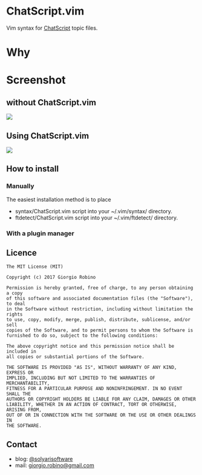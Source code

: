 # ChatScript.vim
Vim syntax for [ChatScript](https://github.com/bwilcox-1234/ChatScript) topic files.

# Why


# Screenshot

## without ChatScript.vim

![](/example-txt.png)

## Using ChatScript.vim

![](/example-cs.png)



## How to install

### Manually

The easiest installation method is to place 

* syntax/ChatScript.vim script into your ~/.vim/syntax/ directory.
* ftdetect/ChatScript.vim script into your ~/.vim/ftdetect/ directory.

### With a plugin manager 





## Licence


    The MIT License (MIT)

    Copyright (c) 2017 Giorgio Robino

    Permission is hereby granted, free of charge, to any person obtaining a copy
    of this software and associated documentation files (the "Software"), to deal
    in the Software without restriction, including without limitation the rights
    to use, copy, modify, merge, publish, distribute, sublicense, and/or sell
    copies of the Software, and to permit persons to whom the Software is
    furnished to do so, subject to the following conditions:

    The above copyright notice and this permission notice shall be included in
    all copies or substantial portions of the Software.

    THE SOFTWARE IS PROVIDED "AS IS", WITHOUT WARRANTY OF ANY KIND, EXPRESS OR
    IMPLIED, INCLUDING BUT NOT LIMITED TO THE WARRANTIES OF MERCHANTABILITY,
    FITNESS FOR A PARTICULAR PURPOSE AND NONINFRINGEMENT. IN NO EVENT SHALL THE
    AUTHORS OR COPYRIGHT HOLDERS BE LIABLE FOR ANY CLAIM, DAMAGES OR OTHER
    LIABILITY, WHETHER IN AN ACTION OF CONTRACT, TORT OR OTHERWISE, ARISING FROM,
    OUT OF OR IN CONNECTION WITH THE SOFTWARE OR THE USE OR OTHER DEALINGS IN
    THE SOFTWARE.


## Contact

- blog: [@solyarisoftware](http://www.twitter.com/solyarisoftware)
- mail: [giorgio.robino@gmail.com](mailto:giorgio.robino@gmail.com)

